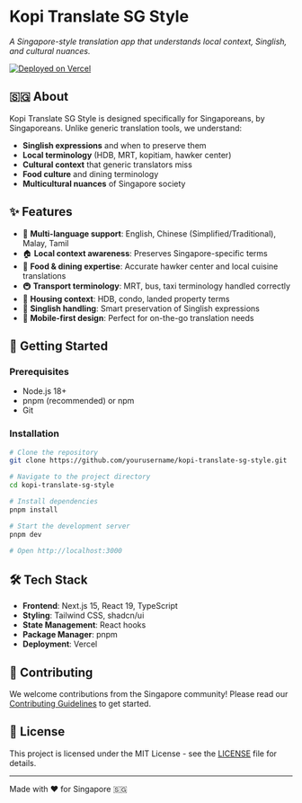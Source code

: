 # Kopi Translate SG Style

*A Singapore-style translation app that understands local context, Singlish, and cultural nuances.*

[![Deployed on Vercel](https://img.shields.io/badge/Deployed%20on-Vercel-black?style=for-the-badge&logo=vercel)](https://vercel.com/yongjintans-projects/kopi-translate-sg-style)

## 🇸🇬 About

Kopi Translate SG Style is designed specifically for Singaporeans, by Singaporeans. Unlike generic translation tools, we understand:

- **Singlish expressions** and when to preserve them
- **Local terminology** (HDB, MRT, kopitiam, hawker center)
- **Cultural context** that generic translators miss
- **Food culture** and dining terminology
- **Multicultural nuances** of Singapore society

## ✨ Features

- 🔄 **Multi-language support**: English, Chinese (Simplified/Traditional), Malay, Tamil
- 🏠 **Local context awareness**: Preserves Singapore-specific terms
- 🍜 **Food & dining expertise**: Accurate hawker center and local cuisine translations
- 🚇 **Transport terminology**: MRT, bus, taxi terminology handled correctly
- 🏢 **Housing context**: HDB, condo, landed property terms
- 💬 **Singlish handling**: Smart preservation of Singlish expressions
- 📱 **Mobile-first design**: Perfect for on-the-go translation needs

## 🚀 Getting Started

### Prerequisites

- Node.js 18+ 
- pnpm (recommended) or npm
- Git

### Installation

```bash
# Clone the repository
git clone https://github.com/yourusername/kopi-translate-sg-style.git

# Navigate to the project directory
cd kopi-translate-sg-style

# Install dependencies
pnpm install

# Start the development server
pnpm dev

# Open http://localhost:3000
```

## 🛠️ Tech Stack

- **Frontend**: Next.js 15, React 19, TypeScript
- **Styling**: Tailwind CSS, shadcn/ui
- **State Management**: React hooks
- **Package Manager**: pnpm
- **Deployment**: Vercel

## 🤝 Contributing

We welcome contributions from the Singapore community! Please read our [Contributing Guidelines](.github/CONTRIBUTING.md) to get started.

## 📄 License

This project is licensed under the MIT License - see the [LICENSE](LICENSE) file for details.

---

Made with ❤️ for Singapore 🇸🇬
